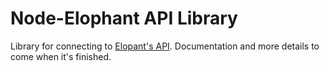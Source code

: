 # Node-Elophant API Library

Library for connecting to [Elopant's API](http://elophant.com/developers). Documentation and more details to come when it's finished.